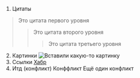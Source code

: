 1. Цитаты
> Это цитата первого уровня
>> Это цитата второго уровня
>>> Это цитата третьего уровня
2. Картинки
![Вставили какую-то картинку](https://amiel.club/uploads/posts/2022-03/1647628341_1-amiel-club-p-klassnie-kartinki-dlya-devochek-1.jpg "Вставили какую-то картинку")
3. Ссылки
[Хабр](https://habr.com/ru/all/ "Ссылка на Хабр")
4. Итд (конфликт)
Конффликт
Ещё один конфликт

